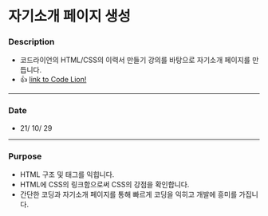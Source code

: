 # 자기소개 페이지 생성

### Description

- 코드라이언의 HTML/CSS의 이력서 만들기 강의를 바탕으로 자기소개 페이지를 만듭니다.
- :+1: [link to Code Lion!](https://www.codelion.net/)

---

### Date

- 21/ 10/ 29

---

### Purpose

- HTML 구조 및 태그를 익힙니다.
- HTML에 CSS의 링크함으로써 CSS의 강점을 확인합니다.
- 간단한 코딩과 자기소개 페이지를 통해 빠르게 코딩을 익히고 개발에 흥미를 가집니다.
